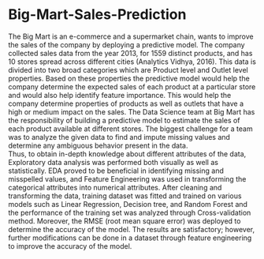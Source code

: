 # Big-Mart-Sales-Prediction
The Big Mart is an e-commerce and a supermarket chain, wants to improve the sales of the company by deploying a predictive model. 
The company collected sales data from the year 2013, for 1559 distinct products, and has 10 stores spread across different cities (Analytics Vidhya, 2016). 
This data is divided into two broad categories which are Product level and Outlet level properties. 
Based on these properties the predictive model would help the company determine the expected sales of each product at a particular store and would also help identify feature importance. 
This would help the company determine properties of products as well as outlets that have a high or medium impact on the sales. 
The Data Science team at Big Mart has the responsibility of building a predictive model to estimate the sales of each product available at different stores. 
The biggest challenge for a team was to analyze the given data to find and impute missing values and determine any ambiguous behavior present in the data.  
Thus, to obtain in-depth knowledge about different attributes of the data, Exploratory data analysis was performed both visually as well as statistically. 
EDA proved to be beneficial in identifying missing and misspelled values, and Feature Engineering was used in transforming the categorical attributes into numerical attributes. 
After cleaning and transforming the data, training dataset was fitted and trained on various models such as Linear Regression, Decision tree, and Random Forest and the performance of the training set was analyzed through Cross-validation method. 
Moreover, the RMSE (root mean square error) was deployed to determine the accuracy of the model. 
The results are satisfactory; however, further modifications can be done in a dataset through feature engineering to improve the accuracy of the model.
